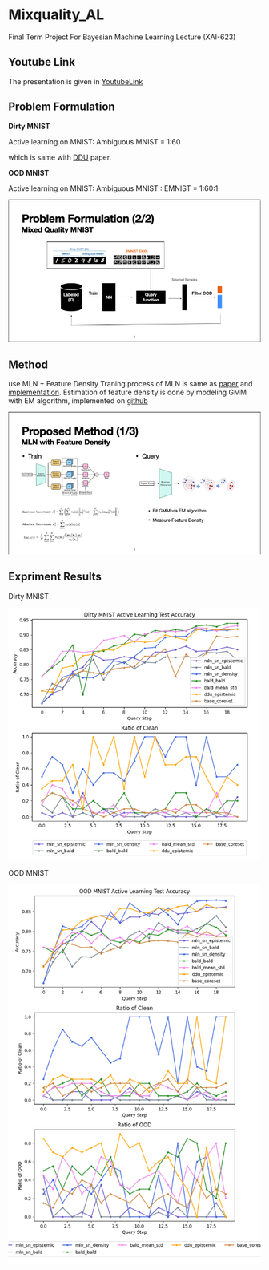 # Mixquality_AL

Final Term Project For Bayesian Machine Learning Lecture (XAI-623)

## Youtube Link

The presentation is given in 
[YoutubeLink](https://www.youtube.com/watch?v=yUbdp-9-lj4)

## Problem Formulation
**Dirty MNIST**

Active learning on MNIST: Ambiguous MNIST = 1:60

which is same with [DDU](https://arxiv.org/pdf/2102.11582.pdf) paper. 

**OOD MNIST**

Active learning on MNIST: Ambiguous MNIST : EMNIST = 1:60:1
<p align="center">
  <img width="600" height="auto" src="https://github.com/jeongeun980906/Mixquality_AL/blob/main/misc/problem.png">
</p>

## Method
use MLN + Feature Density
Traning process of MLN is same as [paper](https://arxiv.org/abs/2111.01632) and [implementation](https://github.com/jeongeun980906/Uncertainty-Aware-Robust-Learning).
Estimation of feature density is done by modeling GMM with EM algorithm, implemented on [github](https://github.com/SeungyounShin/DDU_pytorch)

<p align="center">
  <img width="600" height="auto" src="https://github.com/jeongeun980906/Mixquality_AL/blob/main/misc/method.png">
</p>

## Expriment Results
Dirty MNIST
<p align="center">
  <img width="600" height="auto" src="https://github.com/jeongeun980906/Mixquality_AL/blob/main/misc/dirty_mnist_2.png">
</p>

OOD MNIST
<p align="center">
  <img width="600" height="auto" src="https://github.com/jeongeun980906/Mixquality_AL/blob/main/misc/ood_mnist_2.png">
</p>

